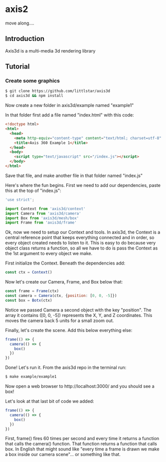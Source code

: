 # axis2
move along....

## Introduction
Axis3d is a multi-media 3d rendering library

## Tutorial
### Create some graphics

```bash
$ git clone https://github.com/littlstar/axis3d
$ cd axis3d && npm install
```

Now create a new folder in axis3d/example named "example1"

In that folder first add a file named "index.html" with this code:
```html
<!doctype html>
<html>
  <head>
    <meta http-equiv="content-type" content="text/html; charset=utf-8" />
    <title>Axis 360 Example 1</title>
  </head>
  <body>
    <script type="text/javascript" src="/index.js"></script>
  </body>
</html>
```
Save that file, and make another file in that folder named "index.js"

Here's where the fun begins. First we need to add our dependencies,
paste this at the top of "index.js":

```javascript
'use strict';

import Context from 'axis3d/context'
import Camera from 'axis3d/camera'
import Box from 'axis3d/mesh/box'
import Frame from 'axis3d/frame'
```
Ok, now we need to setup our Context and tools. 
In axis3d, the Context is a central reference point that keeps everything connected
and in order, so every object created needs to listen to it. This is easy to do
because very object class returns a function, so all we have to do is pass the Context
as the 1st argument to every object we make.

First initialize the Context. Beneath the dependencies add:
```javascript
const ctx = Context()
```

Now let's create our Camera, Frame, and Box below that:
```javascript
const frame = Frame(ctx)
const camera = Camera(ctx, {position: [0, 0, -5]})
const box = Botx(ctx)
```

Notice we passed Camera a second object with the key "position". The array it contains ([0, 0, -5])
represents the X, Y, and Z coordinates. This moves the camera back 5 units for a small zoom out.

Finally, let's create the scene. Add this below everything else:
```javascript
frame(() => {
  camera(() => {
    box()
  })
})
```
Done! Let's run it.
From the axis3d repo in the terminal run:
```bash
$ make example/example1
```

Now open a web browser to http://localhost:3000/ and you should see a box!

Let's look at that last bit of code we added:
```javascript
frame(() => {
  camera(() => {
    box()
  })
})
```

First, frame() fires 60 times per second and every time it returns a function that calls the camera() function. 
That function returns a function that calls box. In English that might sound like "every time a frame
is drawn we make a box inside our camera scene"... or something like that.




